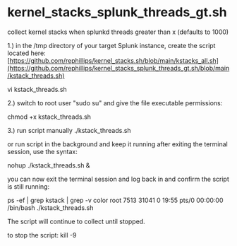 # kernel_stacks_splunk_threads_gt.sh
collect kernel stacks when splunkd threads greater than x (defaults to 1000)


1.) in the /tmp directory of your target Splunk instance, create the script located here: [https://github.com/rephillips/kernel_stacks.sh/blob/main/kstacks_all.sh](https://github.com/rephillips/kernel_stacks_splunk_threads_gt.sh/blob/main/kstack_threads.sh)

vi kstack_threads.sh

2.) switch to root user "sudo su" and give the file executable permissions:

chmod +x kstack_threads.sh

3.) run script manually 
./kstack_threads.sh

or run script in the background and keep it running after exiting the terminal session, use the syntax:

nohup ./kstack_threads.sh &


you can now exit the terminal session and log back in and confirm the script is still running: 

ps -ef | grep kstack | grep -v color
root      7513 31041  0 19:55 pts/0    00:00:00 /bin/bash ./kstack_threads.sh


The script will continue to collect until stopped.


to stop the script:
kill -9 <pid>
